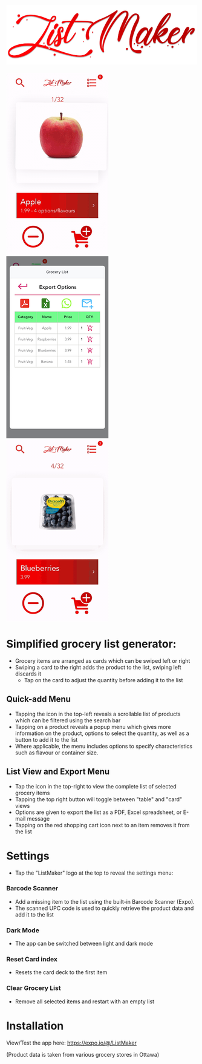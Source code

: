 ![](Logo.png) 
----------------------------------

![](v4.gif) ![](listedit.jpeg) ![](darkmode.gif)

# Simplified grocery list generator:
 - Grocery items are arranged as cards which can be swiped left or right
 - Swiping a card to the right adds the product to the list, swiping left discards it
    - Tap on the card to adjust the quantity before adding it to the list
## Quick-add Menu
 - Tapping the icon in the top-left reveals a scrollable list of products which can be filtered using the search bar
 - Tapping on a product reveals a popup menu which gives more information on the product, options to select the quantity, as well as a button to add it to the list
 - Where applicable, the menu includes options to specify characteristics such as flavour or container size.
## List View and Export Menu
 - Tap the icon in the top-right to view the complete list of selected grocery items
 - Tapping the top right button will toggle between "table" and "card" views
 - Options are given to export the list as a PDF, Excel spreadsheet, or E-mail message
 - Tapping on the red shopping cart icon next to an item removes it from the list
 # Settings
 - Tap the "ListMaker" logo at the top to reveal the settings menu:
 ### Barcode Scanner
 - Add a missing item to the list using the built-in Barcode Scanner (Expo).
 - The scanned UPC code is used to quickly retrieve the product data and add it to the list
 ### Dark Mode
  - The app can be switched between light and dark mode
 ### Reset Card index
 - Resets the card deck to the first item
 ### Clear Grocery List
 - Remove all selected items and restart with an empty list
 # Installation
 View/Test the app here: https://expo.io/@/ListMaker
    
  (Product data is taken from various grocery stores in Ottawa)
